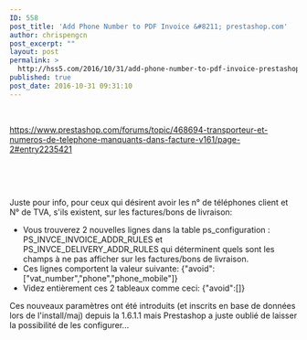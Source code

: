 ```yaml
---
ID: 558
post_title: 'Add Phone Number to PDF Invoice &#8211; prestashop.com'
author: chrispengcn
post_excerpt: ""
layout: post
permalink: >
  http://hss5.com/2016/10/31/add-phone-number-to-pdf-invoice-prestashop-com/
published: true
post_date: 2016-10-31 09:31:10
---
```

<p>&nbsp; <p><a title="https://www.prestashop.com/forums/topic/468694-transporteur-et-numeros-de-telephone-manquants-dans-facture-v161/page-2#entry2235421" href="https://www.prestashop.com/forums/topic/468694-transporteur-et-numeros-de-telephone-manquants-dans-facture-v161/page-2#entry2235421">https://www.prestashop.com/forums/topic/468694-transporteur-et-numeros-de-telephone-manquants-dans-facture-v161/page-2#entry2235421</a> <p>&nbsp; <p>&nbsp; <p>Juste pour info, pour ceux qui désirent avoir les n° de téléphones client et N° de TVA, s'ils existent, sur les factures/bons de livraison: <ul> <li>Vous trouverez 2 nouvelles lignes dans la table ps_configuration : PS_INVCE_INVOICE_ADDR_RULES et PS_INVCE_DELIVERY_ADDR_RULES qui déterminent quels sont les champs à ne pas afficher sur les factures/bons de livraison.  <li>Ces lignes comportent la valeur suivante: {"avoid":["vat_number","phone","phone_mobile"]} <li>Videz entièrement ces 2 tableaux comme ceci: {"avoid":[]} </li></ul> <p>Ces nouveaux paramètres ont été introduits (et inscrits en base de données lors de l'install/maj) depuis la 1.6.1.1 mais Prestashop a juste oublié de laisser la possibilité de les configurer...</p>